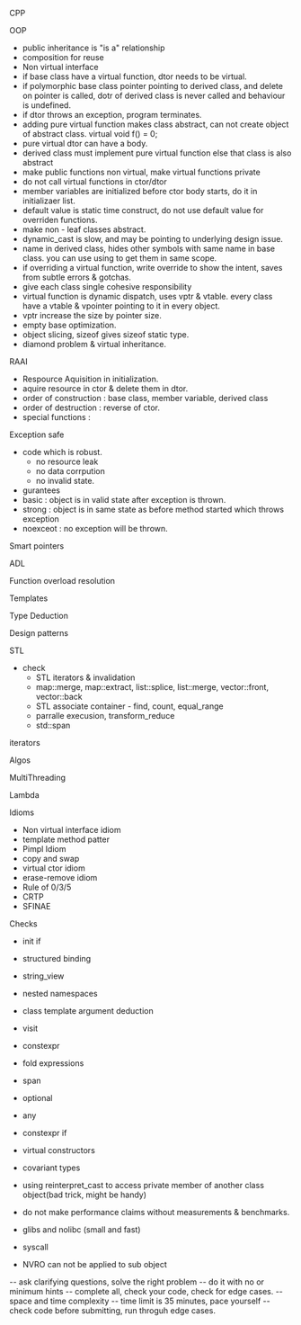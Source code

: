 CPP

OOP 
- public inheritance is "is a" relationship
- composition for reuse
- Non virtual interface
- if base class have a virtual function, dtor needs to be virtual.
- if polymorphic base class pointer pointing to derived class, and delete on pointer is called, dotr of derived class is never called and behaviour is undefined.
- if dtor throws an exception, program terminates.
- adding pure virtual function makes class abstract, can not create object of abstract class.
    virtual void f() = 0;
- pure virtual dtor can have a body.
- derived class must implement pure virtual function else that class is also abstract
- make public functions non virtual, make virtual functions private
- do not call virtual functions in ctor/dtor
- member variables are initialized before ctor body starts, do it in initializaer list.
- default value is static time construct, do not use default value for overriden functions.
- make non - leaf classes abstract.
- dynamic_cast is slow, and may be pointing to underlying design issue.
- name in derived class, hides other symbols with same name in base class. you can use using to get them in same scope.
- if overriding a virtual function, write override to show the intent, saves from subtle errors & gotchas.
- give each class single cohesive responsibility
- virtual function is dynamic dispatch, uses vptr & vtable. every class have a vtable & vpointer pointing to it in every object.
- vptr increase the size by pointer size.
- empty base optimization.
- object slicing, sizeof gives sizeof static type.
- diamond problem & virtual inheritance.


RAAI 
- Respource Aquisition in initialization.
- aquire resource in ctor & delete them in dtor.
- order of construction : base class, member variable, derived class
- order of destruction : reverse of ctor.
- special functions : 


Exception safe
- code which is robust.
    - no resource leak
    - no data corrpution
    - no invalid state.
- gurantees
- basic : object is in valid state after exception is thrown.
- strong : object is in same state as before method started which throws exception
- noexceot : no exception will be thrown.

Smart pointers

ADL

Function overload resolution

Templates

Type Deduction

Design patterns

STL
- check
    - STL iterators & invalidation
    - map::merge, map::extract, list::splice, list::merge, vector::front, vector::back
    - STL associate container - find, count, equal_range
    - parralle execusion, transform_reduce
    - std::span

iterators

Algos

MultiThreading

Lambda

Idioms
- Non virtual interface idiom
- template method patter
- Pimpl Idiom
- copy and swap
- virtual ctor idiom
- erase-remove idiom
- Rule of 0/3/5
- CRTP
- SFINAE



Checks
- init if 
- structured binding
- string_view
- nested namespaces
- class template argument deduction
- visit
- constexpr
- fold expressions
- span
- optional
- any
- constexpr if
- virtual constructors
- covariant types
- using reinterpret_cast to access private member of another class object(bad trick, might be handy)

- do not make performance claims without measurements & benchmarks.
- glibs and nolibc (small and fast)
- syscall

- NVRO can not be applied to sub object



-- ask clarifying questions, solve the right problem
-- do it with no or minimum hints
-- complete all, check your code, check for edge cases.
-- space and time complexity
-- time limit is 35 minutes, pace yourself
-- check code before submitting, run throguh edge cases.